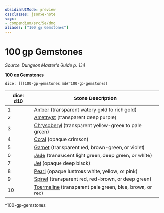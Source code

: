 ```yaml
---
obsidianUIMode: preview
cssclasses: json5e-note
tags:
- compendium/src/5e/dmg
aliases: ["100 gp Gemstones"]
---
```

# 100 gp Gemstones
*Source: Dungeon Master's Guide p. 134* 

**100 gp Gemstones**

`dice: [](100-gp-gemstones.md#^100-gp-gemstones)`

| dice: d10 | Stone Description |
|-----------|-------------------|
| 1 | [Amber](/Systems/5e/items/amber.md) (transparent watery gold to rich gold) |
| 2 | [Amethyst](/Systems/5e/items/amethyst.md) (transparent deep purple) |
| 3 | [Chrysoberyl](/Systems/5e/items/chrysoberyl.md) (transparent yellow-green to pale green) |
| 4 | [Coral](/Systems/5e/items/coral.md) (opaque crimson) |
| 5 | [Garnet](/Systems/5e/items/garnet.md) (transparent red, brown-green, or violet) |
| 6 | [Jade](/Systems/5e/items/jade.md) (translucent light green, deep green, or white) |
| 7 | [Jet](/Systems/5e/items/jet.md) (opaque deep black) |
| 8 | [Pearl](/Systems/5e/items/pearl.md) (opaque lustrous white, yellow, or pink) |
| 9 | [Spinel](/Systems/5e/items/spinel.md) (transparent red, red-brown, or deep green) |
| 10 | [Tourmaline](/Systems/5e/items/tourmaline.md) (transparent pale green, blue, brown, or red) |
^100-gp-gemstones